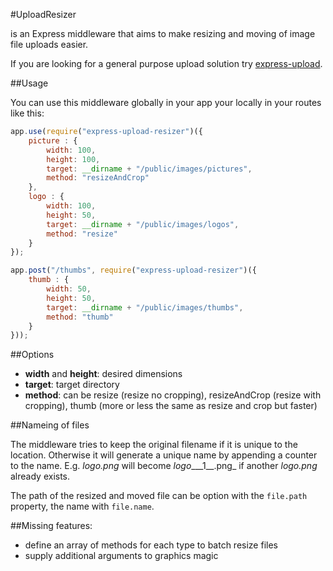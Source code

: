 #UploadResizer

is an Express middleware that aims to make resizing and moving of image file uploads
easier.

If you are looking for a general purpose upload solution try [express-upload](https://github.com/saintedlama/express-upload).

##Usage

You can use this middleware globally in your app your locally in your routes like this:

```javascript
app.use(require("express-upload-resizer")({
    picture : {
        width: 100,
        height: 100,
        target: __dirname + "/public/images/pictures",
        method: "resizeAndCrop"
    },
    logo : {
        width: 100,
        height: 50,
        target: __dirname + "/public/images/logos",
        method: "resize"
    }
});

app.post("/thumbs", require("express-upload-resizer")({
    thumb : {
        width: 50,
        height: 50,
        target: __dirname + "/public/images/thumbs",
        method: "thumb"
    }
}));
```

##Options

- __width__ and __height__: desired dimensions
- __target__: target directory
- __method__: can be resize (resize no cropping), resizeAndCrop (resize with cropping), thumb (more or less the same as resize and crop but faster)

##Nameing of files

The middleware tries to keep the original filename if it is unique to the location. Otherwise it will generate a unique name by appending a counter to the name. E.g. _logo.png_ will become _logo__\_\_1__.png_ if another _logo.png_ already exists.

The path of the resized and moved file can be option with the `file.path` property, the name with `file.name`.

##Missing features:

- define an array of methods for each type to batch resize files
- supply additional arguments to graphics magic
